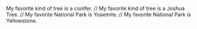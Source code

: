 My favorite kind of tree is a conifer.
//
My favorite kind of tree is a Joshua Tree.
//
My favorite National Park is Yosemite.
// 
My favorite National Park is Yellowstone.